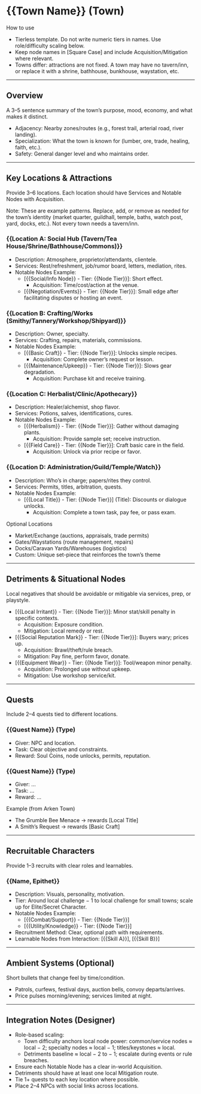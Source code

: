 # {{Town Name}} (Town)

How to use
- Tierless template. Do not write numeric tiers in names. Use role/difficulty scaling below.
- Keep node names in [Square Case] and include Acquisition/Mitigation where relevant.
- Towns differ: attractions are not fixed. A town may have no tavern/inn, or replace it with a shrine, bathhouse, bunkhouse, waystation, etc.

---

## Overview
A 3–5 sentence summary of the town’s purpose, mood, economy, and what makes it distinct.

- Adjacency: Nearby zones/routes (e.g., forest trail, arterial road, river landing).
- Specialization: What the town is known for (lumber, ore, trade, healing, faith, etc.).
- Safety: General danger level and who maintains order.

---

## Key Locations & Attractions
Provide 3–6 locations. Each location should have Services and Notable Nodes with Acquisition.

Note: These are example patterns. Replace, add, or remove as needed for the town’s identity (market quarter, guildhall, temple, baths, watch post, yard, docks, etc.). Not every town needs a tavern/inn.

### {{Location A: Social Hub (Tavern/Tea House/Shrine/Bathhouse/Commons)}}
- Description: Atmosphere, proprietor/attendants, clientele.
- Services: Rest/refreshment, job/rumor board, letters, mediation, rites.
- Notable Nodes Example:
  - [{{Social/Info Node}} - Tier: {{Node Tier}}]: Short effect.
    - Acquisition: Time/cost/action at the venue.
  - [{{Negotiation/Events}} - Tier: {{Node Tier}}]: Small edge after facilitating disputes or hosting an event.

### {{Location B: Crafting/Works (Smithy/Tannery/Workshop/Shipyard)}}
- Description: Owner, specialty.
- Services: Crafting, repairs, materials, commissions.
- Notable Nodes Example:
  - [{{Basic Craft}} - Tier: {{Node Tier}}]: Unlocks simple recipes.
    - Acquisition: Complete owner’s request or lesson.
  - [{{Maintenance/Upkeep}} - Tier: {{Node Tier}}]: Slows gear degradation.
    - Acquisition: Purchase kit and receive training.

### {{Location C: Herbalist/Clinic/Apothecary}}
- Description: Healer/alchemist, shop flavor.
- Services: Potions, salves, identifications, cures.
- Notable Nodes Example:
  - [{{Herbalism}} - Tier: {{Node Tier}}]: Gather without damaging plants.
    - Acquisition: Provide sample set; receive instruction.
  - [{{Field Care}} - Tier: {{Node Tier}}]: Craft basic care in the field.
    - Acquisition: Unlock via prior recipe or favor.

### {{Location D: Administration/Guild/Temple/Watch}}
- Description: Who’s in charge; papers/rites they control.
- Services: Permits, titles, arbitration, quests.
- Notable Nodes Example:
  - [{{Local Title}} - Tier: {{Node Tier}}] (Title): Discounts or dialogue unlocks.
    - Acquisition: Complete a town task, pay fee, or pass exam.

Optional Locations
- Market/Exchange (auctions, appraisals, trade permits)
- Gates/Waystations (route management, repairs)
- Docks/Caravan Yards/Warehouses (logistics)
- Custom: Unique set-piece that reinforces the town’s theme

---

## Detriments & Situational Nodes
Local negatives that should be avoidable or mitigable via services, prep, or playstyle.

- [{{Local Irritant}} - Tier: {{Node Tier}}]: Minor stat/skill penalty in specific contexts.
  - Acquisition: Exposure condition.
  - Mitigation: Local remedy or rest.
- [{{Social Reputation Mark}} - Tier: {{Node Tier}}]: Buyers wary; prices up.
  - Acquisition: Brawl/theft/rule breach.
  - Mitigation: Pay fine, perform favor, donate.
- [{{Equipment Wear}} - Tier: {{Node Tier}}]: Tool/weapon minor penalty.
  - Acquisition: Prolonged use without upkeep.
  - Mitigation: Use workshop service/kit.

---

## Quests
Include 2–4 quests tied to different locations.

### {{Quest Name}} (Type)
- Giver: NPC and location.
- Task: Clear objective and constraints.
- Reward: Soul Coins, node unlocks, permits, reputation.

### {{Quest Name}} (Type)
- Giver: …
- Task: …
- Reward: …

Example (from Arken Town)
- The Grumble Bee Menace → rewards [Local Title]
- A Smith’s Request → rewards [Basic Craft]

---

## Recruitable Characters
Provide 1–3 recruits with clear roles and learnables.

### {{Name, Epithet}}
- Description: Visuals, personality, motivation.
- Tier: Around local challenge − 1 to local challenge for small towns; scale up for Elite/Secret Character.
- Notable Nodes Example:
  - [{{Combat/Support}} - Tier: {{Node Tier}}]
  - [{{Utility/Knowledge}} - Tier: {{Node Tier}}]
- Recruitment Method: Clear, optional path with requirements.
- Learnable Nodes from Interaction: [{{Skill A}}], [{{Skill B}}]

---

## Ambient Systems (Optional)
Short bullets that change feel by time/condition.
- Patrols, curfews, festival days, auction bells, convoy departs/arrives.
- Price pulses morning/evening; services limited at night.

---

## Integration Notes (Designer)
- Role-based scaling:
  - Town difficulty anchors local node power: common/service nodes ≈ local − 2; specialty nodes ≈ local − 1; titles/keystones ≈ local.
  - Detriments baseline ≈ local − 2 to − 1; escalate during events or rule breaches.
- Ensure each Notable Node has a clear in-world Acquisition.
- Detriments should have at least one local Mitigation route.
- Tie 1+ quests to each key location where possible.
- Place 2–4 NPCs with social links across locations.
